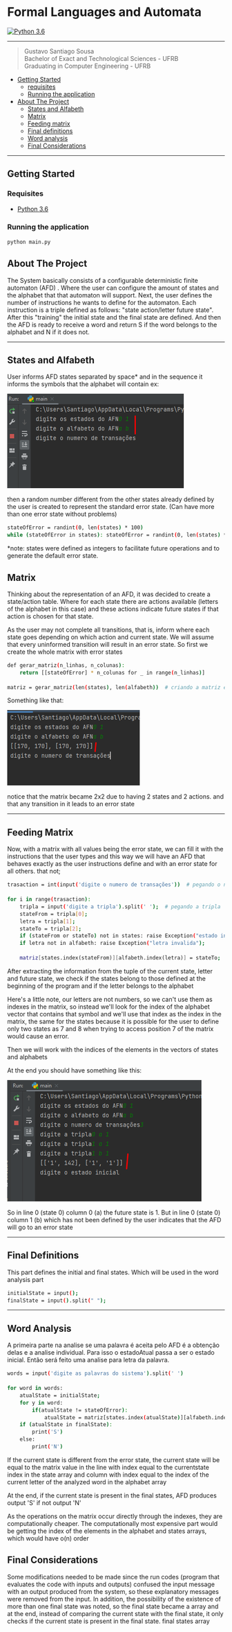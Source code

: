 # Formal Languages and Automata
[![Python 3.6](https://img.shields.io/badge/python-3.6-blue.svg)](https://www.python.org/downloads/release/python-360/)

***
> Gustavo Santiago Sousa <br>
> Bachelor of Exact and Technological Sciences - UFRB <br>
> Graduating in Computer Engineering - UFRB <br>

- [Getting Started](#Getting_Started)
  - [requisites](#requisites)
  - [Running the application](#Running_the_application) 
- [About The Project](#aboutProject)
  - [States and Alfabeth](#States_and_Alfabeth)
  - [Matrix](#matrix)
  - [Feeding matrix](#feeding_matrix)
  - [Final definitions](#final_definitions)
  - [Word analysis](#word_analysis)
  - [Final Considerations](#final_considerations)
***
## <a id="Getting_Started" />Getting Started
### <a id="requisites" />Requisites
- [Python 3.6](https://www.python.org/downloads/release/python-360/)
### <a id="Running_the_application" />Running the application

```sh
python main.py
```
<a id="aboutProject" />About The Project
- 
The System basically consists of a configurable deterministic finite automaton (AFD) . Where the user can configure the amount of states and the alphabet that that automaton will support. Next, the user defines the number of instructions he wants to define for the automaton. Each instruction is a triple defined as follows: "state action/letter future state". After this "training" the initial state and the final state are defined. And then the AFD is ready to receive a word and return S if the word belongs to the alphabet and N if it does not.

***
## <a id="States_and_Alfabeth" />States and Alfabeth

User informs AFD states separated by space* and in the sequence it informs the symbols that the alphabet will contain
ex:

![img.png](assets/img.png)

then a random number different from the other states already defined by the user is created to represent the standard error state. (Can have more than one error state without problems)
```sh
stateOfError = randint(0, len(states) * 100)
while (stateOfError in states): stateOfError = randint(0, len(states) * 100)
```

*note: states were defined as integers to facilitate future operations and to generate the default error state.
## <a id="matrix" />Matrix
Thinking about the representation of an AFD, it was decided to create a state/action table. Where for each state there are actions available (letters of the alphabet in this case) and these actions indicate future states if that action is chosen for that state.

As the user may not complete all transitions, that is, inform where each state goes depending on which action and current state. We will assume that every uninformed transition will result in an error state. So first we create the whole matrix with error states

``` sh
def gerar_matriz(n_linhas, n_colunas):
    return [[stateOfError] * n_colunas for _ in range(n_linhas)]

matriz = gerar_matriz(len(states), len(alfabeth))  # criando a matriz estado/ações
```


Something like that:

![img.png](assets/matrix1.png)

notice that the matrix became 2x2 due to having 2 states and 2 actions. and that any transition in it leads to an error state

***
## <a id="Feeding_matrix" />Feeding Matrix
Now, with a matrix with all values being the error state, we can fill it with the instructions that the user types and this way we will have an AFD that behaves exactly as the user instructions define and with an error state for all others. that not;
``` sh
trasaction = int(input('digite o numero de transações'))  # pegando o numero de transações

for i in range(trasaction):
    tripla = input('digite a tripla').split(' ');  # pegando a tripla
    stateFrom = tripla[0];
    letra = tripla[1];
    stateTo = tripla[2];
    if (stateFrom or stateTo) not in states: raise Exception("estado invalido")
    if letra not in alfabeth: raise Exception("letra invalida");

    matriz[states.index(stateFrom)][alfabeth.index(letra)] = stateTo;  # populando a matriz com os estados

```
After extracting the information from the tuple of the current state, letter and future state, we check if the states belong to those defined at the beginning of the program and if the letter belongs to the alphabet

Here's a little note, our letters are not numbers, so we can't use them as indexes in the matrix, so instead we'll look for the index of the alphabet vector that contains that symbol and we'll use that index as the index in the matrix, the same for the states because it is possible for the user to define only two states as 7 and 8 when trying to access position 7 of the matrix would cause an error.

Then we will work with the indices of the elements in the vectors of states and alphabets

At the end you should have something like this:

![img.png](assets/matrix2.png)

So in line 0 (state 0) column 0 (a) the future state is 1. But in line 0 (state 0) column 1 (b) which has not been defined by the user indicates that the AFD will go to an error state
***
## <a id="final_definitions" />Final Definitions

This part defines the initial and final states. Which will be used in the word analysis part

``` sh
initialState = input();
finalState = input().split(" ");
```
***
## <a id="word_analysis" />Word Analysis

A primeira parte na analise se uma palavra é aceita pelo AFD é a obtenção delas e a analise individual. Para isso o estadoAtual passa a ser o estado inicial. Então será feito uma analise para letra da palavra. 


``` sh
words = input('digite as palavras do sistema').split(' ')

for word in words:
    atualState = initialState;
    for y in word:
        if(atualState != stateOfError):
            atualState = matriz[states.index(atualState)][alfabeth.index(y)];  # pegando o estado futuro na matriz de estado/ações
    if (atualState in finalState):
        print('S')
    else:
        print('N')
```
If the current state is different from the error state, the current state will be equal to the matrix value
in the line with index equal to the currentstate index in the state array
and column with index equal to the index of the current letter of the analyzed word in the alphabet array

At the end, if the current state is present in the final states, AFD produces output 'S' if not output 'N'

As the operations on the matrix occur directly through the indexes, they are computationally cheaper. The computationally most expensive part would be getting the index of the elements in the alphabet and states arrays, which would have o(n) order


## <a id="final_considerations" />Final Considerations

Some modifications needed to be made since the run codes (program that evaluates the code with inputs and outputs) confused the input message with an output produced from the system, so these explanatory messages were removed from the input. In addition, the possibility of the existence of more than one final state was noted, so the final state became a array and at the end, instead of comparing the current state with the final state, it only checks if the current state is present in the final state. final states array